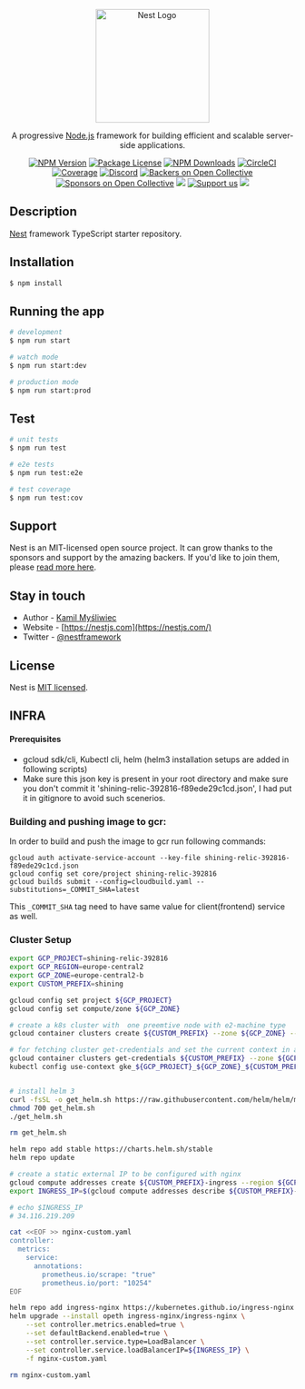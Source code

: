 <p align="center">
  <a href="http://nestjs.com/" target="blank"><img src="https://nestjs.com/img/logo-small.svg" width="200" alt="Nest Logo" /></a>
</p>

[circleci-image]: https://img.shields.io/circleci/build/github/nestjs/nest/master?token=abc123def456
[circleci-url]: https://circleci.com/gh/nestjs/nest

  <p align="center">A progressive <a href="http://nodejs.org" target="_blank">Node.js</a> framework for building efficient and scalable server-side applications.</p>
    <p align="center">
<a href="https://www.npmjs.com/~nestjscore" target="_blank"><img src="https://img.shields.io/npm/v/@nestjs/core.svg" alt="NPM Version" /></a>
<a href="https://www.npmjs.com/~nestjscore" target="_blank"><img src="https://img.shields.io/npm/l/@nestjs/core.svg" alt="Package License" /></a>
<a href="https://www.npmjs.com/~nestjscore" target="_blank"><img src="https://img.shields.io/npm/dm/@nestjs/common.svg" alt="NPM Downloads" /></a>
<a href="https://circleci.com/gh/nestjs/nest" target="_blank"><img src="https://img.shields.io/circleci/build/github/nestjs/nest/master" alt="CircleCI" /></a>
<a href="https://coveralls.io/github/nestjs/nest?branch=master" target="_blank"><img src="https://coveralls.io/repos/github/nestjs/nest/badge.svg?branch=master#9" alt="Coverage" /></a>
<a href="https://discord.gg/G7Qnnhy" target="_blank"><img src="https://img.shields.io/badge/discord-online-brightgreen.svg" alt="Discord"/></a>
<a href="https://opencollective.com/nest#backer" target="_blank"><img src="https://opencollective.com/nest/backers/badge.svg" alt="Backers on Open Collective" /></a>
<a href="https://opencollective.com/nest#sponsor" target="_blank"><img src="https://opencollective.com/nest/sponsors/badge.svg" alt="Sponsors on Open Collective" /></a>
  <a href="https://paypal.me/kamilmysliwiec" target="_blank"><img src="https://img.shields.io/badge/Donate-PayPal-ff3f59.svg"/></a>
    <a href="https://opencollective.com/nest#sponsor"  target="_blank"><img src="https://img.shields.io/badge/Support%20us-Open%20Collective-41B883.svg" alt="Support us"></a>
  <a href="https://twitter.com/nestframework" target="_blank"><img src="https://img.shields.io/twitter/follow/nestframework.svg?style=social&label=Follow"></a>
</p>
  <!--[![Backers on Open Collective](https://opencollective.com/nest/backers/badge.svg)](https://opencollective.com/nest#backer)
  [![Sponsors on Open Collective](https://opencollective.com/nest/sponsors/badge.svg)](https://opencollective.com/nest#sponsor)-->

## Description

[Nest](https://github.com/nestjs/nest) framework TypeScript starter repository.

## Installation

```bash
$ npm install
```

## Running the app

```bash
# development
$ npm run start

# watch mode
$ npm run start:dev

# production mode
$ npm run start:prod
```

## Test

```bash
# unit tests
$ npm run test

# e2e tests
$ npm run test:e2e

# test coverage
$ npm run test:cov
```

## Support

Nest is an MIT-licensed open source project. It can grow thanks to the sponsors and support by the amazing backers. If you'd like to join them, please [read more here](https://docs.nestjs.com/support).

## Stay in touch

- Author - [Kamil Myśliwiec](https://kamilmysliwiec.com)
- Website - [https://nestjs.com](https://nestjs.com/)
- Twitter - [@nestframework](https://twitter.com/nestframework)

## License

Nest is [MIT licensed](LICENSE).

## INFRA
#### Prerequisites
- gcloud sdk/cli, Kubectl cli, helm (helm3 installation setups are added in following scripts)
- Make sure this json key is present in your root directory and make sure you don't commit it 'shining-relic-392816-f89ede29c1cd.json', I had put it in gitignore to avoid such scenerios.  
  
### Building and pushing image to gcr:
In order to build and push the image to gcr run following commands:
```
gcloud auth activate-service-account --key-file shining-relic-392816-f89ede29c1cd.json
gcloud config set core/project shining-relic-392816
gcloud builds submit --config=cloudbuild.yaml --substitutions=_COMMIT_SHA=latest
```

This `_COMMIT_SHA` tag need to have same value for client(frontend) service as well.  

### Cluster Setup
```bash
export GCP_PROJECT=shining-relic-392816
export GCP_REGION=europe-central2
export GCP_ZONE=europe-central2-b
export CUSTOM_PREFIX=shining

gcloud config set project ${GCP_PROJECT}
gcloud config set compute/zone ${GCP_ZONE}

# create a k8s cluster with  one preemtive node with e2-machine type
gcloud container clusters create ${CUSTOM_PREFIX} --zone ${GCP_ZONE} --machine-type e2-medium --num-nodes 1 --preemptible

# for fetching cluster get-credentials and set the current context in a kubeconfig file
gcloud container clusters get-credentials ${CUSTOM_PREFIX} --zone ${GCP_ZONE} --project ${GCP_PROJECT}
kubectl config use-context gke_${GCP_PROJECT}_${GCP_ZONE}_${CUSTOM_PREFIX}


# install helm 3
curl -fsSL -o get_helm.sh https://raw.githubusercontent.com/helm/helm/master/scripts/get-helm-3
chmod 700 get_helm.sh
./get_helm.sh

rm get_helm.sh

helm repo add stable https://charts.helm.sh/stable
helm repo update

# create a static external IP to be configured with nginx 
gcloud compute addresses create ${CUSTOM_PREFIX}-ingress --region ${GCP_REGION}
export INGRESS_IP=$(gcloud compute addresses describe ${CUSTOM_PREFIX}-ingress --region ${GCP_REGION} | grep address: | sed -E 's/address:[[:space:]]+//')

# echo $INGRESS_IP
# 34.116.219.209

cat <<EOF >> nginx-custom.yaml
controller:
  metrics:
    service:
      annotations:
        prometheus.io/scrape: "true"
        prometheus.io/port: "10254"
EOF

helm repo add ingress-nginx https://kubernetes.github.io/ingress-nginx
helm upgrade --install opeth ingress-nginx/ingress-nginx \
    --set controller.metrics.enabled=true \
    --set defaultBackend.enabled=true \
    --set controller.service.type=LoadBalancer \
    --set controller.service.loadBalancerIP=${INGRESS_IP} \
    -f nginx-custom.yaml

rm nginx-custom.yaml 

```

